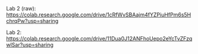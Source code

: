 Lab 2 (raw): https://colab.research.google.com/drive/1cRfWvSBAajm4fYZPiuHfPm6s5HchrqPw?usp=sharing

Lab 2: https://colab.research.google.com/drive/11Dua0J12ANFhoUepo2eYcTvZFzqwlSar?usp=sharing